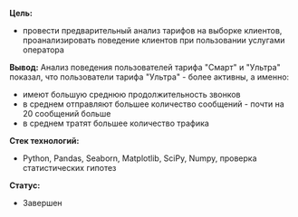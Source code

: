 **Цель:**
- провести предварительный анализ тарифов на выборке клиентов,
проанализировать поведение клиентов при пользовании услугами оператора

**Вывод:**
Анализ поведения пользователей тарифа "Смарт" и "Ультра" показал, что пользователи тарифа "Ультра" - более активны, а именно:
- имеют большую среднюю продолжительность звонков
- в среднем отправляют большее количество сообщений - почти на 20 сообщений больше
- в среднем тратят большее количество трафика

**Стек технологий:**
- Python, Pandas, Seaborn, Matplotlib, SciPy, Numpy, проверка статистических гипотез

**Статус:**
- Завершен
